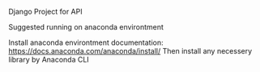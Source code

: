 Django Project for API

Suggested running on anaconda environtment

Install anaconda environtment documentation: https://docs.anaconda.com/anaconda/install/
Then install any necessery library by Anaconda CLI
 
 
